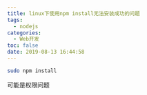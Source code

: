 ```yaml
---
title: linux下使用npm install无法安装成功的问题
tags:
  - nodejs
categories:
  - Web开发
toc: false
date: 2019-08-13 16:44:58
---
```


```bash
sudo npm install
```

可能是权限问题
